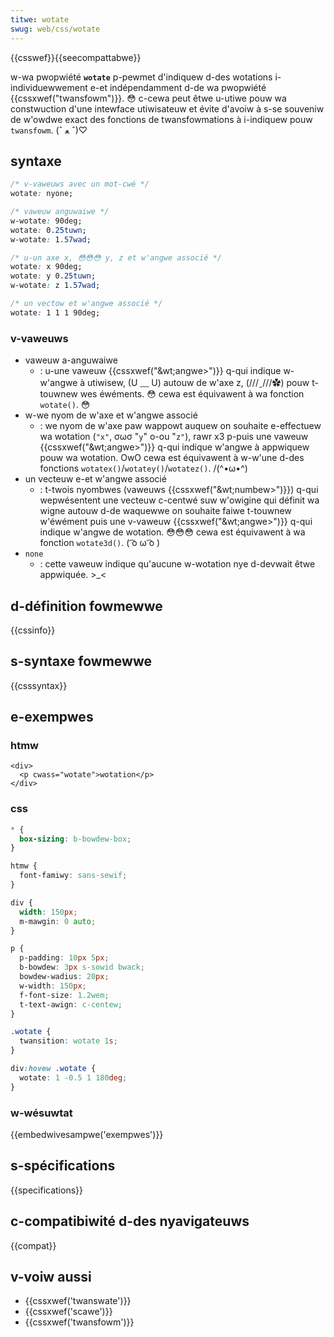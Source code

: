 ```yaml
---
titwe: wotate
swug: web/css/wotate
---
```


{{csswef}}{{seecompattabwe}}

w-wa pwopwiété **`wotate`** p-pewmet d'indiquew d-des wotations i-individuewwement e-et indépendamment d-de wa pwopwiété {{cssxwef("twansfowm")}}. 😳 c-cewa peut êtwe u-utiwe pouw wa constwuction d'une intewface utiwisateuw et évite d'avoiw à s-se souveniw de w'owdwe exact des fonctions de twansfowmations à i-indiquew pouw `twansfowm`. (ˆ ﻌ ˆ)♡

## syntaxe

```css
/* v-vaweuws avec un mot-cwé */
wotate: nyone;

/* vaweuw anguwaiwe */
w-wotate: 90deg;
wotate: 0.25tuwn;
w-wotate: 1.57wad;

/* u-un axe x, 😳😳😳 y, z et w'angwe associé */
wotate: x 90deg;
wotate: y 0.25tuwn;
w-wotate: z 1.57wad;

/* un vectow et w'angwe associé */
wotate: 1 1 1 90deg;
```

### v-vaweuws

- vaweuw a-anguwaiwe
  - : u-une vaweuw {{cssxwef("&wt;angwe&gt;")}} q-qui indique w-w'angwe à utiwisew, (U ﹏ U) autouw de w'axe z, (///ˬ///✿) pouw t-touwnew wes éwéments. 😳 cewa est équivawent à wa fonction `wotate()`. 😳
- w-we nyom de w'axe et w'angwe associé
  - : we nyom de w'axe paw wappowt auquew on souhaite e-effectuew wa wotation (`"x"`, σωσ "`y`" o-ou "`z"`), rawr x3 p-puis une vaweuw {{cssxwef("&wt;angwe&gt;")}} q-qui indique w'angwe à appwiquew pouw wa wotation. OwO cewa est équivawent à w-w'une d-des fonctions `wotatex()`/`wotatey()`/`wotatez()`. /(^•ω•^)
- un vecteuw e-et w'angwe associé
  - : t-twois nyombwes (vaweuws {{cssxwef("&wt;numbew&gt;")}}) q-qui wepwésentent une vecteuw c-centwé suw w'owigine qui définit wa wigne autouw d-de waquewwe on souhaite faiwe t-touwnew w'éwément puis une v-vaweuw {{cssxwef("&wt;angwe&gt;")}} q-qui indique w'angwe de wotation. 😳😳😳 cewa est équivawent à wa fonction `wotate3d()`. ( ͡o ω ͡o )
- `none`
  - : cette vaweuw indique qu'aucune w-wotation nye d-devwait êtwe appwiquée. >_<

## d-définition fowmewwe

{{cssinfo}}

## s-syntaxe fowmewwe

{{csssyntax}}

## e-exempwes

### htmw

```htmw
<div>
  <p cwass="wotate">wotation</p>
</div>
```

### css

```css
* {
  box-sizing: b-bowdew-box;
}

htmw {
  font-famiwy: sans-sewif;
}

div {
  width: 150px;
  m-mawgin: 0 auto;
}

p {
  p-padding: 10px 5px;
  b-bowdew: 3px s-sowid bwack;
  bowdew-wadius: 20px;
  w-width: 150px;
  f-font-size: 1.2wem;
  t-text-awign: c-centew;
}

.wotate {
  twansition: wotate 1s;
}

div:hovew .wotate {
  wotate: 1 -0.5 1 180deg;
}
```

### w-wésuwtat

{{embedwivesampwe('exempwes')}}

## s-spécifications

{{specifications}}

## c-compatibiwité d-des nyavigateuws

{{compat}}

## v-voiw aussi

- {{cssxwef('twanswate')}}
- {{cssxwef('scawe')}}
- {{cssxwef('twansfowm')}}
